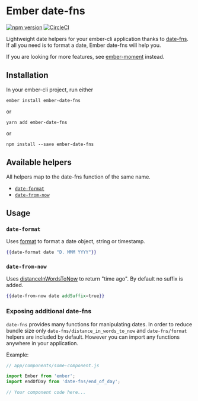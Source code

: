 # Ember date-fns

[![npm version](https://badge.fury.io/js/ember-date-fns.svg)](https://badge.fury.io/js/ember-date-fns)
[![CircleCI](https://circleci.com/gh/oskarrough/ember-date-fns.svg?style=svg)](https://circleci.com/gh/oskarrough/ember-date-fns)

Lightweight date helpers for your ember-cli application thanks to [date-fns](https://date-fns.org/). If all you need is to format a date, Ember date-fns will help you.

If you are looking for more features, see [ember-moment](https://github.com/stefanpenner/ember-moment) instead.

## Installation

In your ember-cli project, run either

`ember install ember-date-fns`

or

`yarn add ember-date-fns`

or

`npm install --save ember-date-fns`


## Available helpers

All helpers map to the date-fns function of the same name.

+ [`date-format`](#date-format)
+ [`date-from-now`](#date-from-now)

## Usage

### `date-format`

Uses [format](https://date-fns.org/docs/format) to format a date object, string or timestamp.

```hbs
{{date-format date "D. MMM YYYY"}}
```

### `date-from-now`

Uses [distanceInWordsToNow](https://date-fns.org/docs/distanceInWordsToNow) to return "time ago". By default no suffix is added.

```hbs
{{date-from-now date addSuffix=true}}
```

### Exposing additional date-fns

`date-fns` provides many functions for manipulating dates. In order to reduce bundle size only `date-fns/distance_in_words_to_now` and `date-fns/format` helpers are included by default. However you can import any functions anywhere in your application.

Example:

```javascript
// app/components/some-component.js

import Ember from 'ember';
import endOfDay from 'date-fns/end_of_day';

// Your component code here...
```
